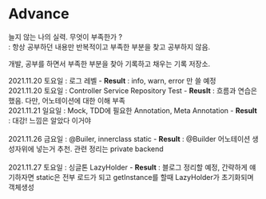 # Advance 
 
늘지 않는 나의 실력. 무엇이 부족한가 ? <br>
: 항상 공부하던 내용만 반복적이고 부족한 부분을 찾고 공부하지 않음.

개발, 공부를 하면서 부족한 부분을 찾아 기록하고 채우는 기록 저장소.

2021.11.20 토요일 : 로그 레벨 - **Result** : info, warn, error 만 쓸 예정 <br>
2021.11.20 토요일 : Controller Service Repository Test - **Reuslt** : 흐름과 연습은 했음. 다만, 어노테이션에 대한 이해 부족 <br>
2021.11.21 일요일 : Mock, TDD에 필요한 Annotation, Meta Annotation - **Result** : 대강! 느낌은 알았다 이거야 <br>  
2021.11.26 금요일 : @Builer, innerclass static - **Result** :  @Builder 어노테이션 생성자위에 넣는거 추천. 관련 정리는 private backend<br>  
2021.11.27 토요일 : 싱글톤 LazyHolder - **Result** : 블로그 정리할 예정, 간략하게 얘기하자면 static은 전부 로드가 되고 getInstance를 할때 LazyHolder가 초기화되며 객체생성 <br>
